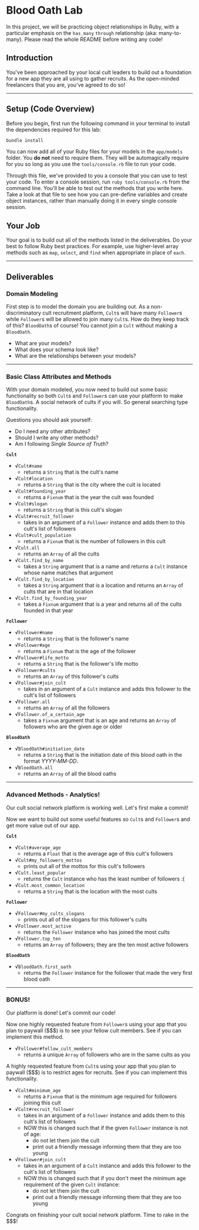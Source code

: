 Blood Oath Lab
==============

In this project, we will be practicing object relationships in Ruby, with a particular emphasis on the `has_many` `through` relationship (aka: many-to-many). Please read the whole README before writing any code!

## Introduction

You've been approached by your local cult leaders to build out a foundation for a new app they are all using to gather recruits. As the open-minded freelancers that you are, you've agreed to do so!

---

## Setup (Code Overview)

Before you begin, first run the following command in your terminal to install the dependencies required for this lab:

```sh
bundle install
```

You can now add all of your Ruby files for your models in the `app/models` folder. You **do not** need to require them. They will be automagically require for you so long as you use the `tools/console.rb` file to run your code.

Through this file, we've provided to you a console that you can use to test your code. To enter a console session, run `ruby tools/console.rb` from the command line. You'll be able to test out the methods that you write here. Take a look at that file to see how you can pre-define variables and create object instances, rather than manually doing it in every single console session.

## Your Job

Your goal is to build out all of the methods listed in the deliverables. Do your best to follow Ruby best practices. For example, use higher-level array methods such as `map`, `select`, and `find` when appropriate in place of `each`.

---

## Deliverables

### Domain Modeling

First step is to model the domain you are building out. As a non-discriminatory cult recruitment platform, `Cult`s will have many `Follower`s while `Follower`s will be allowed to join many `Cult`s. How do they keep track of this? `BloodOath`s of course! You cannot join a `Cult` without making a `BloodOath`.

* What are your models?
* What does your schema look like?
* What are the relationships between your models?

---

### Basic Class Attributes and Methods

With your domain modeled, you now need to build out some basic functionality so both `Cult`s and `Follower`s can use your platform to make `BloodOath`s. A social network of cults if you will. So general searching type functionality.

Questions you should ask yourself:

* Do I need any other attributes?
* Should I write any other methods?
* Am I following _Single Source of Truth_?

**`Cult`**

* √`Cult#name`
  * returns a `String` that is the cult's name
* √`Cult#location`
  * returns a `String` that is the city where the cult is located
* √`Cult#founding_year`
  * returns a `Fixnum` that is the year the cult was founded
* √`Cult#slogan`
  * returns a `String` that is this cult's slogan
* √`Cult#recruit_follower`
  * takes in an argument of a `Follower` instance and adds them to this cult's list of followers
* √`Cult#cult_population`
  * returns a `Fixnum` that is the number of followers in this cult
* √`Cult.all`
  * returns an `Array` of all the cults
* √`Cult.find_by_name`
  * takes a `String` argument that is a name and returns a `Cult` instance whose name matches that argument
* √`Cult.find_by_location`
  * takes a `String` argument that is a location and returns an `Array` of cults that are in that location
* √`Cult.find_by_founding_year`
  * takes a `Fixnum` argument that is a year and returns all of the cults founded in that year

**`Follower`**

* √`Follower#name`
  * returns a `String` that is the follower's name
* √`Follower#age`
  * returns a `Fixnum` that is the age of the follower
* √`Follower#life_motto`
  * returns a `String` that is the follower's life motto
* √`Follower#cults`
  * returns an `Array` of this follower's cults
* √`Follower#join_cult`
  * takes in an argument of a `Cult` instance and adds this follower to the cult's list of followers
* √`Follower.all`
  * returns an `Array` of all the followers
* √`Follower.of_a_certain_age`
  * takes a `Fixnum` argument that is an age and returns an `Array` of followers who are the given age or older

**`BloodOath`**

* √`BloodOath#initiation_date`
  * returns a `String` that is the initiation date of this blood oath in the format _YYYY-MM-DD_.
* √`BloodOath.all`
  * returns an `Array` of all the blood oaths

---

### Advanced Methods - Analytics!

Our cult social network platform is working well. Let's first make a commit!

Now we want to build out some useful features so `Cult`s and `Follower`s and get more value out of our app.

**`Cult`**

* √`Cult#average_age`
  * returns a `Float` that is the average age of this cult's followers
* √`Cult#my_followers_mottos`
  * prints out all of the mottos for this cult's followers
* √`Cult.least_popular`
  * returns the `Cult` instance who has the least number of followers :(
* √`Cult.most_common_location`
  * returns a `String` that is the location with the most cults

**`Follower`**

* √`Follower#my_cults_slogans`
  * prints out all of the slogans for this follower's cults
* √`Follower.most_active`
  * returns the `Follower` instance who has joined the most cults
* √`Follower.top_ten`
  * returns an `Array` of followers; they are the ten most active followers

**`BloodOath`**

* √`BloodOath.first_oath`
  * returns the `Follower` instance for the follower that made the very first blood oath

---

### BONUS!

Our platform is done! Let's commit our code!

Now one highly requested feature from `Follower`s using your app that you plan to paywall ($$$) is to see your fellow cult members. See if you can implement this method.

* √`Follower#fellow_cult_members`
  * returns a unique `Array` of followers who are in the same cults as you

A highly requested feature from `Cult`s using your app that you plan to paywall ($$$) is to restrict ages for recruits. See if you can implement this functionality.

* √`Cult#minimum_age`
  * returns a `Fixnum` that is the minimum age required for followers joining this cult
* √`Cult#recruit_follower`
  * takes in an argument of a `Follower` instance and adds them to this cult's list of followers
  * NOW this is changed such that if the given `Follower` instance is not of age:
    * do not let them join the cult
    * print out a friendly message informing them that they are too young
* √`Follower#join_cult`
  * takes in an argument of a `Cult` instance and adds this follower to the cult's list of followers
  * NOW this is changed such that if you don't meet the minimum age requirement of the given `Cult` instance:
    * do not let them join the cult
    * print out a friendly message informing them that they are too young

Congrats on finishing your cult social network platform. Time to rake in the $$$!
